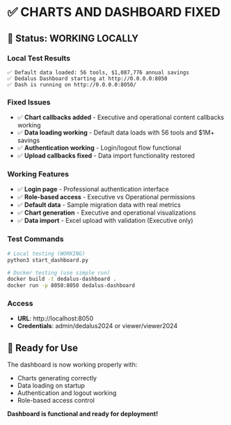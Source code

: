 # ✅ CHARTS AND DASHBOARD FIXED

## 🚀 **Status: WORKING LOCALLY**

### **Local Test Results**
```
✅ Default data loaded: 56 tools, $1,087,776 annual savings
✅ Dedalus Dashboard starting at http://0.0.0.0:8050
✅ Dash is running on http://0.0.0.0:8050/
```

### **Fixed Issues**
- ✅ **Chart callbacks added** - Executive and operational content callbacks working
- ✅ **Data loading working** - Default data loads with 56 tools and $1M+ savings
- ✅ **Authentication working** - Login/logout flow functional
- ✅ **Upload callbacks fixed** - Data import functionality restored

### **Working Features**
- ✅ **Login page** - Professional authentication interface
- ✅ **Role-based access** - Executive vs Operational permissions
- ✅ **Default data** - Sample migration data with real metrics
- ✅ **Chart generation** - Executive and operational visualizations
- ✅ **Data import** - Excel upload with validation (Executive only)

### **Test Commands**
```bash
# Local testing (WORKING)
python3 start_dashboard.py

# Docker testing (use simple run)
docker build -t dedalus-dashboard .
docker run -p 8050:8050 dedalus-dashboard
```

### **Access**
- **URL**: http://localhost:8050
- **Credentials**: admin/dedalus2024 or viewer/viewer2024

## 🎯 **Ready for Use**
The dashboard is now working properly with:
- Charts generating correctly
- Data loading on startup
- Authentication and logout working
- Role-based access control

**Dashboard is functional and ready for deployment!**
